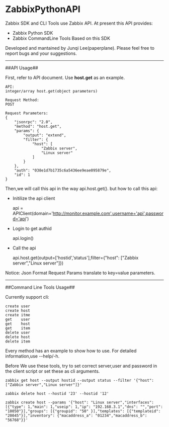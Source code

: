 ZabbixPythonAPI
===============

Zabbix SDK and CLI Tools use Zabbix API. At present this API provides:

+ Zabbix Python SDK
+ Zabbix CommandLine Tools Based on this SDK

Developed and mantained by Junqi Lee(paperplane). Please feel free to report bugs and your suggestions.

***

##API Usage##

First, refer to API document. Use <strong>host.get</strong> as an example.

    API:
    integer/array host.get(object parameters)

    Request Method:
    POST

    Request Parameters:
    {
        "jsonrpc": "2.0",
        "method": "host.get",
        "params": {
            "output": "extend",
            "filter": {
                "host": [
                    "Zabbix server",
                    "Linux server"
                ]
            }
        },
        "auth": "038e1d7b1735c6a5436ee9eae095879e",
        "id": 1
    }


Then,we will call this api in the way api.host.get(). but how to call this api:

+ Initilize the api client

    api = APIClient(domain='http://monitor.example.com',username='api',password='api')

+ Login to get authid

    api.login()

+ Call the api

    api.host.get(output=['hostid','status'],filter={"host": ["Zabbix server","Linux server"]})

Notice: Json Format Request Params translate to key=value parameters.

***

##Command Line Tools Usage##

Currently support cli:

    create user
    create host
    create itme
    get    user
    get    host
    get    item
    delete user
    delete host
    delete item

Every method has an example to show how to use. For detailed information,use --help/-h.

Before We use these tools, try to set correct server,user and password in the client script or set these as cli arguments.

    zabbix get host --output hostid --output status --filter '{"host": ["Zabbix server","Linux server"]}'
    
    zabbix delete host --hostid '23' --hostid '12'

    zabbix create host --params '{"host": "Linux server","interfaces": [{"type": 1,"main": 1,"useip": 1,"ip": "192.168.3.1","dns": "","port": "10050"}],"groups": [{"groupid": "50" }],"templates": [{"templateid": "20045"}],"inventory": {"macaddress_a": "01234","macaddress_b": "56768"}}'

